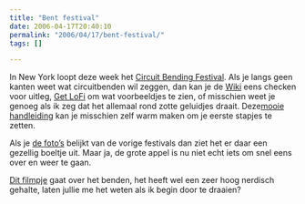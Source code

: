 ```yaml
---
title: "Bent festival"
date: 2006-04-17T20:40:10
permalink: "2006/04/17/bent-festival/"
tags: []

---
```

In New York loopt deze week het [Circuit Bending Festival](http://www.bentfestival.org/ "http://www.bentfestival.org/"). Als je langs geen kanten weet wat circuitbenden wil zeggen, dan kan je de [Wiki](http://en.wikipedia.org/wiki/Circuit_bending "http://en.wikipedia.org/wiki/Circuit_bending") eens checken voor uitleg, [Get LoFi](http://www.getlofi.com/ "http://www.getlofi.com/") om wat voorbeeldjes te zien, of misschien weet je genoeg als ik zeg dat het allemaal rond zotte geluidjes draait. Deze[mooie handleiding](http://www-us.flickr.com/photos/papelcontinuo/62134040/in/set-1342224/ "http://www-us.flickr.com/photos/papelcontinuo/62134040/in/set-1342224/") kan je misschien zelf warm maken om je eerste stapjes te zetten.

Als je [de foto’s](http://www.bentfestival.org/photos.html "http://www.bentfestival.org/photos.html") belijkt van de vorige festivals dan ziet het er daar een gezellig boeltje uit. Maar ja, de grote appel is nu niet echt iets om snel eens over en weer te gaan.

[Dit filmpje](http://www.nyc24.org/2006/issue4/story01/index.html# "http://www.nyc24.org/2006/issue4/story01/index.html#") gaat over het benden, het heeft wel een zeer hoog nerdisch gehalte, laten jullie me het weten als ik begin door te draaien?
